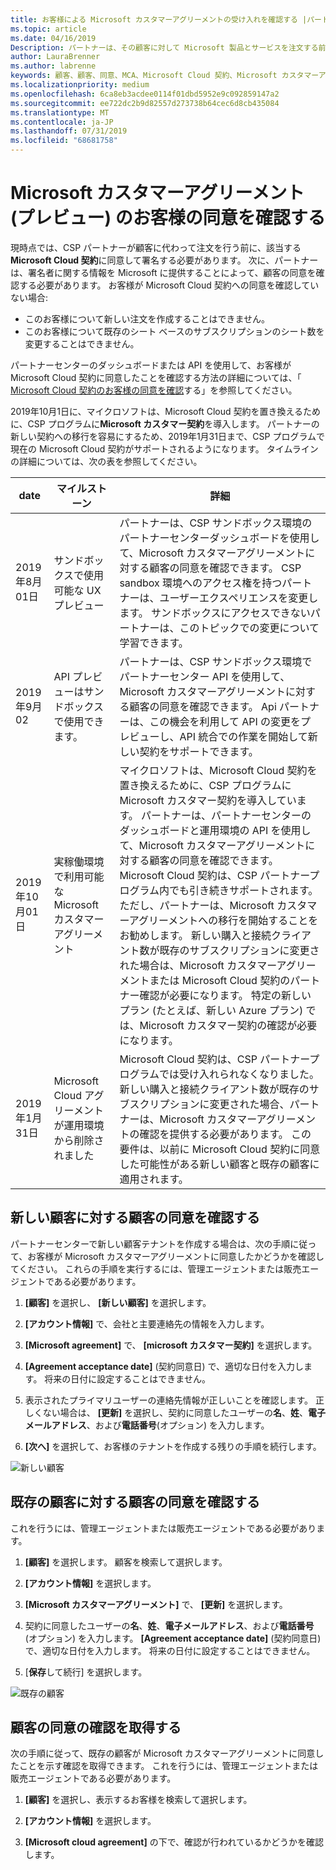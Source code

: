 ```yaml
---
title: お客様による Microsoft カスタマーアグリーメントの受け入れを確認する |パートナーセンター
ms.topic: article
ms.date: 04/16/2019
Description: パートナーは、その顧客に対して Microsoft 製品とサービスを注文する前に、お客様の Microsoft カスタマーアグリーメントへの同意を得る必要があります。 パートナーがコンプライアンス要件を満たすことができるように、Microsoft では、パートナーに対して、契約に同意したユーザーに関する特定の詳細情報を提供することにより、同意を確認することを求めています。
author: LauraBrenner
ms.author: labrenne
keywords: 顧客、顧客、同意、MCA、Microsoft Cloud 契約、Microsoft カスタマーアグリーメント、カスタマーアグリーメントテンプレート
ms.localizationpriority: medium
ms.openlocfilehash: 6ca8eb3acdee0114f01dbd5952e9c092859147a2
ms.sourcegitcommit: ee722dc2b9d82557d273738b64cec6d8cb435084
ms.translationtype: MT
ms.contentlocale: ja-JP
ms.lasthandoff: 07/31/2019
ms.locfileid: "68681758"
---
```

# <a name="confirm-customer-acceptance-of-the-microsoft-customer-agreement-preview"></a>Microsoft カスタマーアグリーメント (プレビュー) のお客様の同意を確認する

現時点では、CSP パートナーが顧客に代わって注文を行う前に、該当する**Microsoft Cloud 契約**に同意して署名する必要があります。 次に、パートナーは、署名者に関する情報を Microsoft に提供することによって、顧客の同意を確認する必要があります。 お客様が Microsoft Cloud 契約への同意を確認していない場合:
- このお客様について新しい注文を作成することはできません。
- このお客様について既存のシート ベースのサブスクリプションのシート数を変更することはできません。

パートナーセンターのダッシュボードまたは API を使用して、お客様が Microsoft Cloud 契約に同意したことを確認する方法の詳細については、「 [Microsoft Cloud 契約のお客様の同意を確認](confirm-consent.md)する」を参照してください。

2019年10月1日に、マイクロソフトは、Microsoft Cloud 契約を置き換えるために、CSP プログラムに**Microsoft カスタマー契約**を導入します。 パートナーの新しい契約への移行を容易にするため、2019年1月31日まで、CSP プログラムで現在の Microsoft Cloud 契約がサポートされるようになります。 タイムラインの詳細については、次の表を参照してください。

| date | マイルストーン | 詳細 |
|------------|------------|--------------------------------|
|2019年8月01日|サンドボックスで使用可能な UX プレビュー|パートナーは、CSP サンドボックス環境のパートナーセンターダッシュボードを使用して、Microsoft カスタマーアグリーメントに対する顧客の同意を確認できます。 CSP sandbox 環境へのアクセス権を持つパートナーは、ユーザーエクスペリエンスを変更します。 サンドボックスにアクセスできないパートナーは、このトピックでの変更について学習できます。|
|2019年9月02|API プレビューはサンドボックスで使用できます。|パートナーは、CSP サンドボックス環境でパートナーセンター API を使用して、Microsoft カスタマーアグリーメントに対する顧客の同意を確認できます。 Api パートナーは、この機会を利用して API の変更をプレビューし、API 統合での作業を開始して新しい契約をサポートできます。|
|2019年10月01日|実稼働環境で利用可能な Microsoft カスタマーアグリーメント|マイクロソフトは、Microsoft Cloud 契約を置き換えるために、CSP プログラムに Microsoft カスタマー契約を導入しています。 パートナーは、パートナーセンターのダッシュボードと運用環境の API を使用して、Microsoft カスタマーアグリーメントに対する顧客の同意を確認できます。 Microsoft Cloud 契約は、CSP パートナープログラム内でも引き続きサポートされます。 ただし、パートナーは、Microsoft カスタマーアグリーメントへの移行を開始することをお勧めします。 新しい購入と接続クライアント数が既存のサブスクリプションに変更された場合は、Microsoft カスタマーアグリーメントまたは Microsoft Cloud 契約のパートナー確認が必要になります。 特定の新しいプラン (たとえば、新しい Azure プラン) では、Microsoft カスタマー契約の確認が必要になります。|
|2019年1月31日|Microsoft Cloud アグリーメントが運用環境から削除されました|Microsoft Cloud 契約は、CSP パートナープログラムでは受け入れられなくなりました。 新しい購入と接続クライアント数が既存のサブスクリプションに変更された場合、パートナーは、Microsoft カスタマーアグリーメントの確認を提供する必要があります。 この要件は、以前に Microsoft Cloud 契約に同意した可能性がある新しい顧客と既存の顧客に適用されます。|


## <a name="confirm-customer-acceptance-for-new-customers"></a>新しい顧客に対する顧客の同意を確認する

パートナーセンターで新しい顧客テナントを作成する場合は、次の手順に従って、お客様が Microsoft カスタマーアグリーメントに同意したかどうかを確認してください。 これらの手順を実行するには、管理エージェントまたは販売エージェントである必要があります。

1. **[顧客]** を選択し、 **[新しい顧客]** を選択します。

2. **[アカウント情報]** で、会社と主要連絡先の情報を入力します。

3. **[Microsoft agreement]** で、 **[microsoft カスタマー契約]** を選択します。

4. **[Agreement acceptance date]** (契約同意日) で、適切な日付を入力します。 将来の日付に設定することはできません。

5. 表示されたプライマリユーザーの連絡先情報が正しいことを確認します。 正しくない場合は、 **[更新]** を選択し、契約に同意したユーザーの**名**、**姓**、**電子メールアドレス**、および**電話番号**(オプション) を入力します。

6. **[次へ]** を選択して、お客様のテナントを作成する残りの手順を続行します。

![新しい顧客](images/mcua1.png)

## <a name="confirm-customer-acceptance-for-existing-customers"></a>既存の顧客に対する顧客の同意を確認する

これを行うには、管理エージェントまたは販売エージェントである必要があります。

1. **[顧客]** を選択します。 顧客を検索して選択します。

2. **[アカウント情報]** を選択します。

3. **[Microsoft カスタマーアグリーメント]** で、 **[更新]** を選択します。

4. 契約に同意したユーザーの**名**、**姓**、**電子メールアドレス**、および**電話番号**(オプション) を入力します。 **[Agreement acceptance date]** (契約同意日) で、適切な日付を入力します。 将来の日付に設定することはできません。

5. [**保存**して続行] を選択します。

![既存の顧客](images/mcua2.png)

## <a name="retrieve-confirmation-of-customer-acceptance"></a>顧客の同意の確認を取得する

次の手順に従って、既存の顧客が Microsoft カスタマーアグリーメントに同意したことを示す確認を取得できます。 これを行うには、管理エージェントまたは販売エージェントである必要があります。

1. **[顧客]** を選択し、表示するお客様を検索して選択します。

2. **[アカウント情報]** を選択します。

3. **[Microsoft cloud agreement]** の下で、確認が行われているかどうかを確認します。


